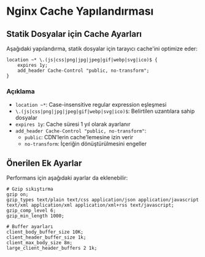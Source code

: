 # Nginx Cache Yapılandırması

## Statik Dosyalar için Cache Ayarları

Aşağıdaki yapılandırma, statik dosyalar için tarayıcı cache'ini optimize eder:

```nginx
location ~* \.(js|css|png|jpg|jpeg|gif|webp|svg|ico)$ {
    expires 1y;
    add_header Cache-Control "public, no-transform";
}
```

### Açıklama

- `location ~*`: Case-insensitive regular expression eşleşmesi
- `\.(js|css|png|jpg|jpeg|gif|webp|svg|ico)$`: Belirtilen uzantılara sahip dosyalar
- `expires 1y`: Cache süresi 1 yıl olarak ayarlanır
- `add_header Cache-Control "public, no-transform"`: 
  - `public`: CDN'lerin cache'lemesine izin verir
  - `no-transform`: İçeriğin dönüştürülmesini engeller

## Önerilen Ek Ayarlar

Performans için aşağıdaki ayarlar da eklenebilir:

```nginx
# Gzip sıkıştırma
gzip on;
gzip_types text/plain text/css application/json application/javascript text/xml application/xml application/xml+rss text/javascript;
gzip_comp_level 6;
gzip_min_length 1000;

# Buffer ayarları
client_body_buffer_size 10K;
client_header_buffer_size 1k;
client_max_body_size 8m;
large_client_header_buffers 2 1k;
```
